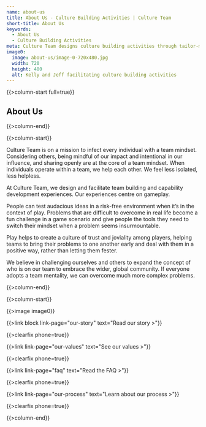 ```yaml
---
name: about-us
title: About Us - Culture Building Activities | Culture Team
short-title: About Us
keywords:
  - About Us
  - Culture Building Activities
meta: Culture Team designs culture building activities through tailor-made corporate team games that embody a human-centred approach and ignites teamwork & fun!
image0:
  image: about-us/image-0-720x480.jpg
  width: 720
  height: 480
  alt: Kelly and Jeff facilitating culture building activities
---
```

{{>column-start full=true}}

## About Us

{{>column-end}}

{{>column-start}}

Culture Team is on a mission to infect every individual with a team mindset. Considering others, being mindful of our impact and intentional in our influence, and sharing openly are at the core of a team mindset. When individuals operate within a team, we help each other. We feel less isolated, less helpless.

At Culture Team, we design and facilitate team building and capability development experiences. Our experiences centre on gameplay.

People can test audacious ideas in a risk-free environment when it’s in the context of play. Problems that are difficult to overcome in real life become a fun challenge in a game scenario and give people the tools they need to switch their mindset when a problem seems insurmountable.

Play helps to create a culture of trust and joviality among players, helping teams to bring their problems to one another early and deal with them in a positive way, rather than letting them fester.

We believe in challenging ourselves and others to expand the concept of who is on our team to embrace the wider, global community. If everyone adopts a team mentality, we can overcome much more complex problems.

{{>column-end}}

{{>column-start}}

{{>image image0}}

{{>link block link-page="our-story" text="Read our story >"}}

{{>clearfix phone=true}}

{{>link link-page="our-values" text="See our values >"}}

{{>clearfix phone=true}}

{{>link link-page="faq" text="Read the FAQ >"}}

{{>clearfix phone=true}}

{{>link link-page="our-process" text="Learn about our process >"}}

{{>clearfix phone=true}}

{{>column-end}}